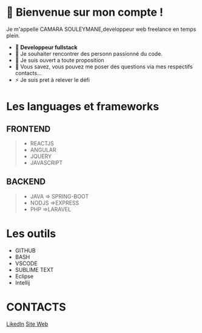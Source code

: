 
 # 🔭 Bienvenue sur mon compte !
   Je m'appelle CAMARA SOULEYMANE,developpeur web freelance en temps plein. 
- 🌱 **Developpeur fullstack**
- 👯 Je souhaiter rencontrer des personn passionné du code.
- 🤔 Je suis ouvert a toute proposition 
- 💬 Vous savez, vous pouvez me poser des questions via mes respectifs contacts...
- ⚡ Je suis pret à relever le défi

# Les languages et frameworks
 ## FRONTEND 
   >- REACTJS
   >- ANGULAR
   >- JQUERY
   >- JAVASCRIPT

## BACKEND
 
  >- JAVA
      => SPRING-BOOT
  >- NODJS 
      =>EXPRESS
  >- PHP
     =>LARAVEL

# Les outils
 - GITHUB
 - BASH
 - VSCODE
 - SUBLIME TEXT
 - Eclipse
 - Intellij
  
   
# CONTACTS
 
 [Likedln](https://www.linkedin.com/in/souleymane-camara-59b5ba1a2/)
 [Site Web](https://portfolio-camara.herokuapp.com)
 





<!--
**workhard2021/workhard2021** is a ✨ _special_ ✨ repository because its `README.md` (this file) appears on your GitHub profile.

Here are some ideas to get you started:
### Hi there 👋
- 🔭  Je suis camara camara souleymane ...
- 🌱 Je suis developpeur web  ...
- 👯 je chercher des personnes ou une equipe motiver pour l'amour des codes ...
- 🤔 je suis ouvert a toute proposition  ...
- 💬 vous savez vous pouvez me poser des question via mes respectifs contacts...
- 📫 How to reach me: ...
- 😄 Pronouns: ...
- ⚡ Fun fact: ...
-->
